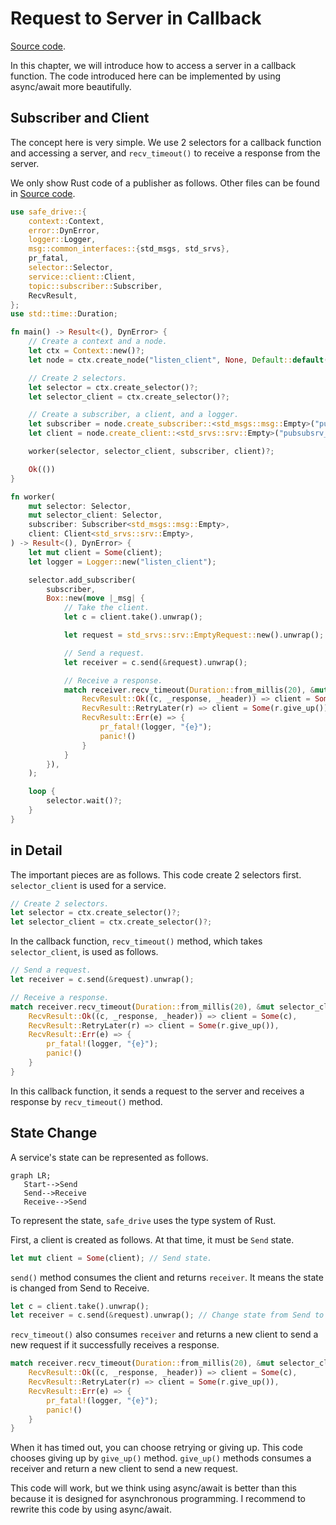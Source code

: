 # Request to Server in Callback

[Source code](https://github.com/tier4/safe_drive_tutorial/tree/main/pubsubsrv).

In this chapter, we will introduce how to access a server in a callback function.
The code introduced here can be implemented by using async/await more beautifully.

## Subscriber and Client

The concept here is very simple.
We use 2 selectors for a callback function and accessing a server,
and `recv_timeout()` to receive a response from the server.

We only show Rust code of a publisher as follows.
Other files can be found in [Source code](https://github.com/tier4/safe_drive_tutorial/tree/main/pubsubsrv).

```rust
use safe_drive::{
    context::Context,
    error::DynError,
    logger::Logger,
    msg::common_interfaces::{std_msgs, std_srvs},
    pr_fatal,
    selector::Selector,
    service::client::Client,
    topic::subscriber::Subscriber,
    RecvResult,
};
use std::time::Duration;

fn main() -> Result<(), DynError> {
    // Create a context and a node.
    let ctx = Context::new()?;
    let node = ctx.create_node("listen_client", None, Default::default())?;

    // Create 2 selectors.
    let selector = ctx.create_selector()?;
    let selector_client = ctx.create_selector()?;

    // Create a subscriber, a client, and a logger.
    let subscriber = node.create_subscriber::<std_msgs::msg::Empty>("pubsubsrv_topic", None)?;
    let client = node.create_client::<std_srvs::srv::Empty>("pubsubsrv_service", None)?;

    worker(selector, selector_client, subscriber, client)?;

    Ok(())
}

fn worker(
    mut selector: Selector,
    mut selector_client: Selector,
    subscriber: Subscriber<std_msgs::msg::Empty>,
    client: Client<std_srvs::srv::Empty>,
) -> Result<(), DynError> {
    let mut client = Some(client);
    let logger = Logger::new("listen_client");

    selector.add_subscriber(
        subscriber,
        Box::new(move |_msg| {
            // Take the client.
            let c = client.take().unwrap();

            let request = std_srvs::srv::EmptyRequest::new().unwrap();

            // Send a request.
            let receiver = c.send(&request).unwrap();

            // Receive a response.
            match receiver.recv_timeout(Duration::from_millis(20), &mut selector_client) {
                RecvResult::Ok((c, _response, _header)) => client = Some(c),
                RecvResult::RetryLater(r) => client = Some(r.give_up()),
                RecvResult::Err(e) => {
                    pr_fatal!(logger, "{e}");
                    panic!()
                }
            }
        }),
    );

    loop {
        selector.wait()?;
    }
}
```

## in Detail

The important pieces are as follows.
This code create 2 selectors first.
`selector_client` is used for a service.

```rust
// Create 2 selectors.
let selector = ctx.create_selector()?;
let selector_client = ctx.create_selector()?;
```

In the callback function, `recv_timeout()` method, which takes
`selector_client`, is used as follows.

```rust
// Send a request.
let receiver = c.send(&request).unwrap();

// Receive a response.
match receiver.recv_timeout(Duration::from_millis(20), &mut selector_client) {
    RecvResult::Ok((c, _response, _header)) => client = Some(c),
    RecvResult::RetryLater(r) => client = Some(r.give_up()),
    RecvResult::Err(e) => {
        pr_fatal!(logger, "{e}");
        panic!()
    }
}
```

In this callback function,
it sends a request to the server and receives a response
by `recv_timeout()` method.

## State Change

A service's state can be represented as follows.

 ```mermaid
graph LR;
    Start-->Send
    Send-->Receive
    Receive-->Send
```

To represent the state, `safe_drive` uses the type system of Rust.

First, a client is created as follows.
At that time, it must be `Send` state.

```rust
let mut client = Some(client); // Send state.
```

`send()` method consumes the client and returns
`receiver`.
It means the state is changed from Send to Receive.

```rust
let c = client.take().unwrap();
let receiver = c.send(&request).unwrap(); // Change state from Send to Receive.
```

`recv_timeout()` also consumes `receiver` and returns a new client
to send a new request if it successfully receives a response.

```rust
match receiver.recv_timeout(Duration::from_millis(20), &mut selector_client) {
    RecvResult::Ok((c, _response, _header)) => client = Some(c),
    RecvResult::RetryLater(r) => client = Some(r.give_up()),
    RecvResult::Err(e) => {
        pr_fatal!(logger, "{e}");
        panic!()
    }
}
```

When it has timed out, you can choose retrying or giving up.
This code chooses giving up by `give_up()` method.
`give_up()` methods consumes a receiver and return a new
client to send a new request.

This code will work, but we think using async/await is better than this because it is designed for asynchronous programming.
I recommend to rewrite this code by using async/await.
